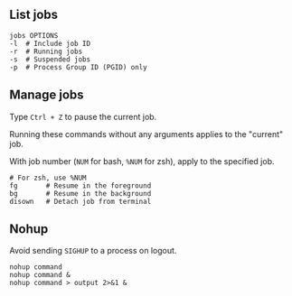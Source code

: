 ---
---

## List jobs

```shell
jobs OPTIONS
-l  # Include job ID
-r  # Running jobs
-s  # Suspended jobs
-p  # Process Group ID (PGID) only
```

## Manage jobs

Type `Ctrl + Z` to pause the current job.

Running these commands without any arguments applies to the "current" job.

With job number (`NUM` for bash, `%NUM` for zsh),
apply to the specified job.

```shell
# For zsh, use %NUM
fg       # Resume in the foreground
bg       # Resume in the background
disown   # Detach job from terminal
```

## Nohup

Avoid sending `SIGHUP` to a process on logout.

```shell
nohup command
nohup command &
nohup command > output 2>&1 &
```
